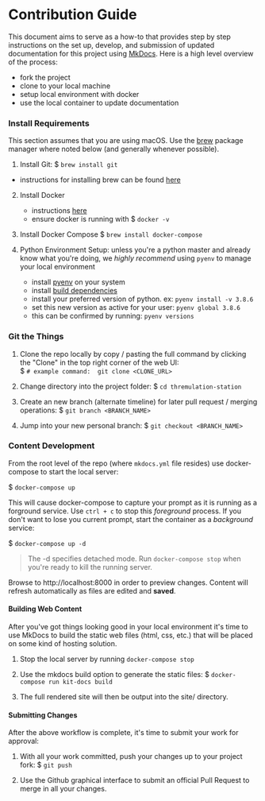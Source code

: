 # Contribution Guide

This document aims to serve as a how-to that provides step by
step instructions on the set up, develop, and submission of updated
documentation for this project using [MkDocs](https://www.mkdocs.org/).
Here is a high level overview of the process:

- fork the project
- clone to your local machine
- setup local environment with docker
- use the local container to update documentation

### Install Requirements

This section assumes that you are using macOS. Use the [brew](https://brew.sh/)
package manager where noted below (and generally whenever possible).  

1. Install Git: $ `brew install git`
  - instructions for installing brew can be found [here](https://brew.sh/)

2. Install Docker
    - instructions [here](https://docs.docker.com/docker-for-mac/install/)
    - ensure docker is running with $ `docker -v`

3. Install Docker Compose
  $ `brew install docker-compose`

4. Python Environment Setup: unless you're a python master and already 
know what you're doing, we _highly recommend_ using `pyenv` to manage your local environment
    - install [pyenv](https://github.com/pyenv/pyenv/#installation) on your system
    - install [build dependencies](https://github.com/pyenv/pyenv/wiki#suggested-build-environment)
    - install your preferred version of python. ex: `pyenv install -v 3.8.6`
    - set this new version as active for your user: `pyenv global 3.8.6`
    - this can be confirmed by running: `pyenv versions`

### Git the Things

1. Clone the repo locally by copy / pasting the full command by clicking the "Clone" in the top right corner of the web UI:  
  $ `# example command:  git clone <CLONE_URL>`

2. Change directory into the project folder:
  $ `cd thremulation-station`

3. Create an new branch (alternate timeline) for later pull request / merging operations:
  $ `git branch <BRANCH_NAME>`

4. Jump into your new personal branch:
  $ `git checkout <BRANCH_NAME>`

### Content Development

From the root level of the repo (where `mkdocs.yml` file resides) use docker-compose
to start the local server:

$ `docker-compose up`

This will cause docker-compose to capture your prompt as it is running as a forground service.
Use `ctrl + c` to stop this _foreground_ process. If you don't want to lose you current prompt, start the container as a _background_ service:

$ `docker-compose up -d`

> The -d specifies detached mode. Run `docker-compose stop` when you're ready to kill the running server.

Browse to http://localhost:8000 in order to preview changes. Content will
refresh automatically as files are edited and **saved**.

#### Building Web Content

After you've got things looking good in your local environment it's time to use
MkDocs to build the static web files (html, css, etc.) that will be placed on
some kind of hosting solution.

1. Stop the local server by running `docker-compose stop`

2. Use the mkdocs build option to generate the static files:
  $ `docker-compose run kit-docs build`

3. The full rendered site will then be output into the site/ directory.  

<!-- 3. Use the mkdocs deploy option to send the previously built static files to :
  $ `mkdocs gh-deploy` -->

#### Submitting Changes

After the above workflow is complete, it's time to submit your work for
approval:

1. With all your work committed, push your changes up to your project fork:
  $ `git push`

2. Use the Github graphical interface to submit an official Pull Request to
merge in all your changes.  
